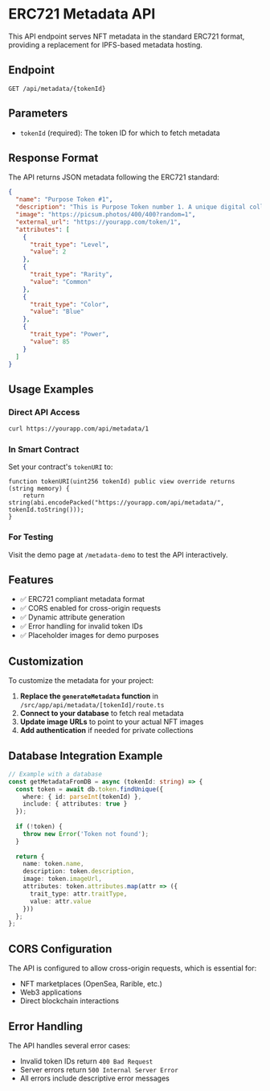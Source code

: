 # ERC721 Metadata API

This API endpoint serves NFT metadata in the standard ERC721 format, providing a replacement for IPFS-based metadata hosting.

## Endpoint

```
GET /api/metadata/{tokenId}
```

## Parameters

- `tokenId` (required): The token ID for which to fetch metadata

## Response Format

The API returns JSON metadata following the ERC721 standard:

```json
{
  "name": "Purpose Token #1",
  "description": "This is Purpose Token number 1. A unique digital collectible with randomly generated traits.",
  "image": "https://picsum.photos/400/400?random=1",
  "external_url": "https://yourapp.com/token/1",
  "attributes": [
    {
      "trait_type": "Level",
      "value": 2
    },
    {
      "trait_type": "Rarity",
      "value": "Common"
    },
    {
      "trait_type": "Color",
      "value": "Blue"
    },
    {
      "trait_type": "Power",
      "value": 85
    }
  ]
}
```

## Usage Examples

### Direct API Access
```bash
curl https://yourapp.com/api/metadata/1
```

### In Smart Contract
Set your contract's `tokenURI` to:
```solidity
function tokenURI(uint256 tokenId) public view override returns (string memory) {
    return string(abi.encodePacked("https://yourapp.com/api/metadata/", tokenId.toString()));
}
```

### For Testing
Visit the demo page at `/metadata-demo` to test the API interactively.

## Features

- ✅ ERC721 compliant metadata format
- ✅ CORS enabled for cross-origin requests
- ✅ Dynamic attribute generation
- ✅ Error handling for invalid token IDs
- ✅ Placeholder images for demo purposes

## Customization

To customize the metadata for your project:

1. **Replace the `generateMetadata` function** in `/src/app/api/metadata/[tokenId]/route.ts`
2. **Connect to your database** to fetch real metadata
3. **Update image URLs** to point to your actual NFT images
4. **Add authentication** if needed for private collections

## Database Integration Example

```typescript
// Example with a database
const getMetadataFromDB = async (tokenId: string) => {
  const token = await db.token.findUnique({
    where: { id: parseInt(tokenId) },
    include: { attributes: true }
  });
  
  if (!token) {
    throw new Error('Token not found');
  }
  
  return {
    name: token.name,
    description: token.description,
    image: token.imageUrl,
    attributes: token.attributes.map(attr => ({
      trait_type: attr.traitType,
      value: attr.value
    }))
  };
};
```

## CORS Configuration

The API is configured to allow cross-origin requests, which is essential for:
- NFT marketplaces (OpenSea, Rarible, etc.)
- Web3 applications
- Direct blockchain interactions

## Error Handling

The API handles several error cases:
- Invalid token IDs return `400 Bad Request`
- Server errors return `500 Internal Server Error`
- All errors include descriptive error messages 